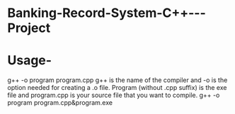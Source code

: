 # Banking-Record-System-C++---Project

# Usage-

g++ -o program program.cpp
g++ is the name of the compiler and -o is the option needed for creating a .o file. Program (without .cpp suffix) is the exe file and program.cpp is your source file that you want to compile.
g++ -o program program.cpp&program.exe
